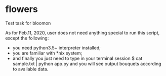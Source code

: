 # flowers
Test task for bloomon

As for Feb.11, 2020, user does not need anything special to run this script, except the following:
- you need python3.5+ interpreter installed;
- you are familiar with *nix system;
- and finally you just need to type in your terminal session $ cat sample.txt | python app.py and you will see output bouquets according to available data.
